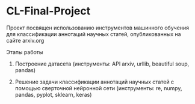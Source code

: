 # CL-Final-Project
Проект посвящен использованию инструментов машинного обучения для классификации аннотаций научных статей, опубликованных на сайте arxiv.org

Этапы работы

1. Построение датасета (инструменты: API arxiv, urllib, beautiful soup, pandas)

2. Решение задачи классификации аннотаций научных статей с помощью сверточной нейронной сети (инструменты: re, numpy, pandas, pyplot, sklearn, keras)
